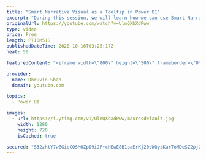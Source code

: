 ```yaml
---
title: "Smart Narrative Visual as a Tooltip in Power BI"
excerpt: "During this session, we will learn how we can use Smart Narrator visual to create interactive, eye-catching, and customizable tooltip. Smart Narrative visual provides us the flexibility to create interactive narrator for our Power BI visualization. During this session, we will use this capability to"
originalUrl: https://youtube.com/watch?v=UlnQXbXdPww
type: video
price: Free
length: PT10M51S
publishedDateTime: 2020-10-16T03:25:17Z
heat: 50

featuredContent: "<iframe width=\"800\" height=\"500\" frameborder=\"0\" src=\"https://www.youtube.com/embed/UlnQXbXdPww\" allow=\"accelerometer; autoplay; encrypted-media; gyroscope; picture-in-picture\" allowfullscreen></iframe>"

provider:
  name: Dhruvin Shah
  domain: youtube.com

topics:
  - Power BI

images:
  - url: https://i.ytimg.com/vi/UlnQXbXdPww/maxresdefault.jpg
    width: 1280
    height: 720
    isCached: true

secured: "S32zhtY7wZGieCQSM0ZpD9iJP+cHEwE8B1oaErKj20cWQyzKarToMDeSZ2pj26MrogIWZ5+MBa9A8HrEark7w9xxOv3odIv+s76EIjddX1oE9ydKQzwPNpAZrJNa22a1wqKqiL0tLVs6SUJccUAfWc1qjzAy26o/9gJUCNCcmvAMq+aCTTlUhzQqMFcY+tjgCgz7qcxKBw6led9ffgopzcuzy+dA5vYPnuhGKad25sUTX5+7Uuiz9pXk5E1BNPCmV6PZitG79g6SblStn56IZ9WOG/uaf1opKw2MHpNaz7m8+n49ytpeg8kYJvVnNXwpC1J4iE4l9ww6GufjiXAWZGahnmLfzbnsrfrVRA0OK9hlEw7GRPC2WWIyjh0oKm9VIJDwkYr6KMSn6B9d2NtYl0uh2LK2T/k+uLU553JZ6HM=;baYFFv/zZsfifFR3EIoepA=="
---
```


